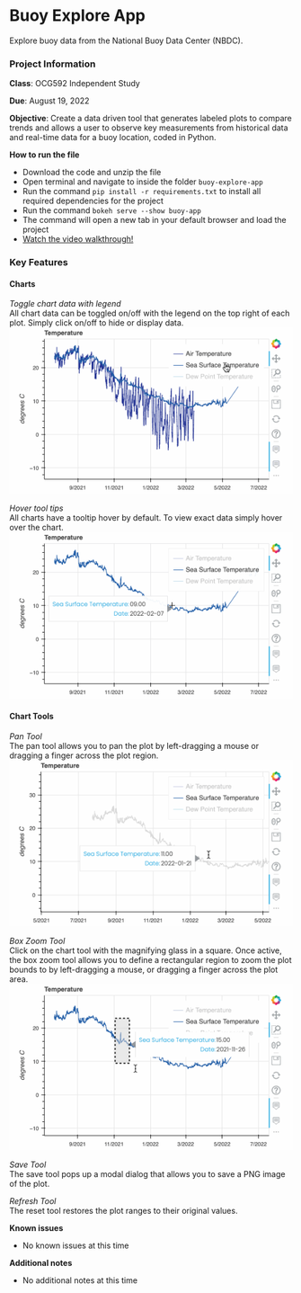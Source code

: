 # Buoy Explore App
Explore buoy data from the National Buoy Data Center (NBDC).

### Project Information

**Class**: OCG592 Independent Study

**Due**: August 19, 2022

**Objective**: Create a data driven tool that generates labeled plots to compare trends and allows a user to observe key measurements from historical data and real-time data for a buoy location, coded in Python.

**How to run the file**
- Download the code and unzip the file
- Open terminal and navigate to inside the folder `buoy-explore-app`
- Run the command `pip install -r requirements.txt` to install all required dependencies for the project
- Run the command `bokeh serve --show buoy-app`
- The command will open a new tab in your default browser and load the project
- [Watch the video walkthrough!](https://sharing.clickup.com/clip/p/t2245209/66fb2021-777d-4510-8201-cc4149af69ef/screen-recording-2022-08-13-12:37.webm)

### Key Features  
#### Charts  

*Toggle chart data with legend*  
All chart data can be toggled on/off with the legend on the top right of each plot. Simply click on/off to hide or display data.  
![toggle chart legend](buoy-app/img/show-hide-charts.gif)

*Hover tool tips*  
All charts have a tooltip hover by default. To view exact data simply hover over the chart.  
![chart gif with hover tooltips](buoy-app/img/hover-tools.gif)

#### Chart Tools  
*Pan Tool*  
The pan tool allows you to pan the plot by left-dragging a mouse or dragging a finger across the plot region.  
![chart with pan tool dragging view](buoy-app/img/pan-tool.gif)

*Box Zoom Tool*  
Click on the chart tool with the magnifying glass in a square. Once active, the box zoom tool allows you to define a rectangular region to zoom the plot bounds to by left-dragging a mouse, or dragging a finger across the plot area.  
![chart gif with select to zoom tool](buoy-app/img/zoom-tool.gif)

*Save Tool*  
The save tool pops up a modal dialog that allows you to save a PNG image of the plot.  

*Refresh Tool*  
The reset tool restores the plot ranges to their original values.

**Known issues**  
- No known issues at this time

**Additional notes**  
- No additional notes at this time

